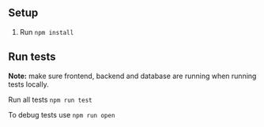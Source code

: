 ## Setup

1. Run `npm install`

## Run tests

**Note:** make sure frontend, backend and database
are running when running tests locally.

Run all tests `npm run test`

To debug tests use `npm run open`